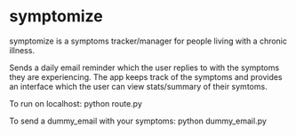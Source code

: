 symptomize
==========

symptomize is a symptoms tracker/manager for people living with a chronic illness.

Sends a daily email reminder which the user replies to with the symptoms they are experiencing. 
The app keeps track of the symptoms and provides an interface which the user can view stats/summary 
of their symtoms.  

To run on localhost:
    python route.py

To send a dummy_email with your symptoms:
    python dummy_email.py
